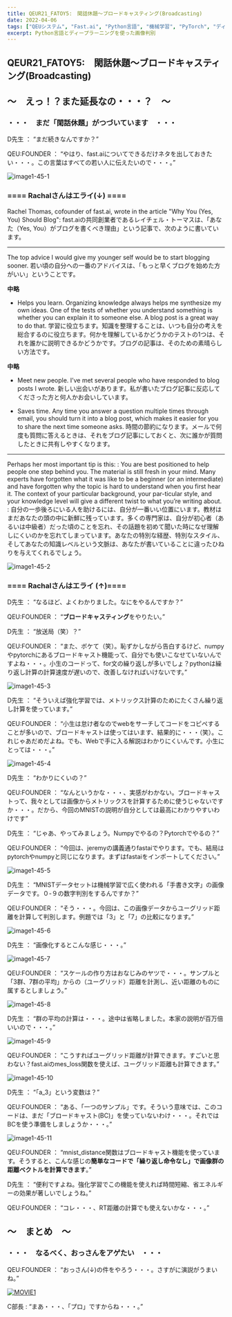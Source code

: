 ```yaml
---
title: QEUR21_FATOY5:　閑話休題～ブロードキャスティング(Broadcasting)
date: 2022-04-06
tags: ["QEUシステム", "Fast.ai", "Python言語", "機械学習", "PyTorch", "ディープラーニング", "Docker"]
excerpt: Python言語とディープラーニングを使った画像判別
---
```


## QEUR21_FATOY5:　閑話休題～ブロードキャスティング(Broadcasting)

## ～　えっ！？また延長なの・・・？　～

### ・・・　まだ「閑話休題」がつづいています　・・・

D先生 ： “まだ続きなんですか？”

QEU:FOUNDER ： “やはり、fast.aiについてできるだけネタを出しておきたい・・・。この言葉はすべての若い人に伝えたいので・・・。”

![image1-45-1](/2022-04-06-QEUR21_FATOY5/image1-45-1.jpg)

### ====  Rachalさんはエライ(↓) ====

Rachel Thomas, cofounder of fast.ai, wrote in the article "Why You (Yes, You) Should Blog":
fast.aiの共同創業者であるレイチェル・トーマスは、「あなた（Yes, You）がブログを書くべき理由」という記事で、次のように書いています。
____
The top advice I would give my younger self would be to start blogging sooner. 
若い頃の自分への一番のアドバイスは、「もっと早くブログを始めた方がいい」ということです。

**中略**

* Helps you learn. Organizing knowledge always helps me synthesize my own ideas. One of the tests of whether you understand something is whether you can explain it to someone else. A blog post is a great way to do that.
学習に役立ちます。知識を整理することは、いつも自分の考えを総合するのに役立ちます。何かを理解しているかどうかのテストの1つは、それを誰かに説明できるかどうかです。ブログの記事は、そのための素晴らしい方法です。

**中略**

* Meet new people. I’ve met several people who have responded to blog posts I wrote.
新しい出会いがあります。私が書いたブログ記事に反応してくださった方と何人かお会いしています。

* Saves time. Any time you answer a question multiple times through email, you should turn it into a blog post, which makes it easier for you to share the next time someone asks.
時間の節約になります。メールで何度も質問に答えるときは、それをブログ記事にしておくと、次に誰かが質問したときに共有しやすくなります。

____
Perhaps her most important tip is this:
: You are best positioned to help people one step behind you. The material is still fresh in your mind. Many experts have forgotten what it was like to be a beginner (or an intermediate) and have forgotten why the topic is hard to understand when you first hear it. The context of your particular background, your par-ticular style, and your knowledge level will give a different twist to what you’re writing about.
: 自分の一歩後ろにいる人を助けるには、自分が一番いい位置にいます。教材はまだあなたの頭の中に新鮮に残っています。多くの専門家は、自分が初心者（あるいは中級者）だった頃のことを忘れ、その話題を初めて聞いた時になぜ理解しにくいのかを忘れてしまっています。あなたの特別な経歴、特別なスタイル、そしてあなたの知識レベルという文脈は、あなたが書いていることに違ったひねりを与えてくれるでしょう。

![image1-45-2](/2022-04-06-QEUR21_FATOY5/image1-45-2.jpg)

### ====  Rachalさんはエライ (↑)====

D先生 ： “なるほど、よくわかりました。なにをやるんですか？”

QEU:FOUNDER ： “**ブロードキャスティング**をやりたい。”

D先生 ： “放送局（笑）？”

QEU:FOUNDER ： “また、ボケて（笑）。恥ずかしながら告白するけど、numpyやpytorchにあるブロードキャスト機能って、自分でも使いこなせていないんですよね・・・。小生のコードって、for文の繰り返しが多いでしょ？pythonは繰り返し計算の計算速度が遅いので、改善しなければいけないです。”

![image1-45-3](/2022-04-06-QEUR21_FATOY5/image1-45-3.jpg)

D先生 ： “そういえば強化学習では、メトリックス計算のためにたくさん繰り返し計算を使っています。”

QEU:FOUNDER ： “小生は怠け者なのでwebをサーチしてコードをコピペすることが多いので、ブロードキャストは使ってはいます、結果的に・・・（笑）。これじゃあだめだよね。でも、Webで手に入る解説はわかりにくいんです。小生にとっては・・・。”

![image1-45-4](/2022-04-06-QEUR21_FATOY5/image1-45-4.jpg)

D先生 ： “わかりにくいの？”

QEU:FOUNDER ： “なんというかな・・・、実感がわかない。ブロードキャストって、我々としては画像からメトリックスを計算するために使うじゃないですか・・・。だから、今回のMNISTの説明が自分としては最高にわかりやすいわけです”

D先生 ： “じゃあ、やってみましょう。Numpyでやるの？Pytorchでやるの？”

QEU:FOUNDER ： “今回は、jeremyの講義通りfastaiでやります。でも、結局はpytorchやnumpyと同じになります。まずはfastaiをインポートしてください。”

![image1-45-5](/2022-04-06-QEUR21_FATOY5/image1-45-5.jpg)

D先生 ： “MNISTデータセットは機械学習で広く使われる「手書き文字」の画像データです。０-９の数字判別をするんですか？”

QEU:FOUNDER ： “そう・・・。今回は、この画像データからユーグリッド距離を計算して判別します。例題では「3」と「7」の比較になります。”

![image1-45-6](/2022-04-06-QEUR21_FATOY5/image1-45-6.jpg)

D先生 ： “画像化するとこんな感じ・・・。”

![image1-45-7](/2022-04-06-QEUR21_FATOY5/image1-45-7.jpg)

QEU:FOUNDER ： “スケールの作り方はおなじみのヤツで・・・。サンプルと「3群、7群の平均」からの（ユーグリッド）距離を計測し、近い距離のものに属するとしましょう。”

![image1-45-8](/2022-04-06-QEUR21_FATOY5/image1-45-8.jpg)

D先生 ： “群の平均の計算は・・・。途中は省略しました。本家の説明が百万倍いいので・・・。”

![image1-45-9](/2022-04-06-QEUR21_FATOY5/image1-45-9.jpg)

QEU:FOUNDER ： “こうすればユーグリッド距離が計算できます。すごいと思わない？fast.aiのmes_loss関数を使えば、ユーグリッド距離も計算できます。”

![image1-45-10](/2022-04-06-QEUR21_FATOY5/image1-45-10.jpg)

D先生 ： “「a_3」という変数は？”

QEU:FOUNDER ： “ある、「一つのサンプル」です。そういう意味では、このコードは、まだ「ブロードキャスト(BC)」を使っていないわけ・・・。それではBCを使う準備をしましょうか・・・。”

![image1-45-11](/2022-04-06-QEUR21_FATOY5/image1-45-11.jpg)

QEU:FOUNDER ： “mnist_distance関数はブロードキャスト機能を使っています。そうすると、こんな感じの**簡単なコードで「繰り返し命令なし」で画像群の距離ベクトルを計算できます**。”

D先生 ： “便利ですよね。強化学習でこの機能を使えれば時間短縮、省エネルギーの効果が著しいでしょうね。”

QEU:FOUNDER ： “コレ・・・、RT距離の計算でも使えないかな・・・。”


## ～　まとめ　～

### ・・・　なるべく、おっさんをアゲたい　・・・

QEU:FOUNDER ： “おっさん(↓)の件をやろう・・・。さすがに演説がうまいね。”

[![MOVIE1](http://img.youtube.com/vi/mcBe1XwKAMM/0.jpg)](http://www.youtube.com/watch?v=mcBe1XwKAMM "【札幌駅】れいわ新選組札幌ボランティアの街宣")

C部長 : “まあ・・・、「プロ」ですからね・・・。”
